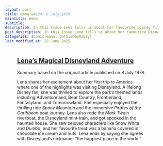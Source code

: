 ```yaml
---
layout: post
title: emma &#124; 8 July 1978
maintitle: emma
subtitle:
description: In this Issue Lena tells us about her favourite Disney films and about her visit to Disneyland USA back in 1974.
post_description: In this Issue Lena tells us about her favourite Disney films and about her visit to Disneyland USA back in 1974.
categories: [Comic-emma, OnThisDay8July]
last_modified_at: 28 June 2025
---
```


<figure class="fig3">
<div class="CardLayout">
<div class="CardItem"><h2 id="infobox1" class="infobox"><a href="#infobox1">Lena’s Magical Disneyland Adventure</a></h2>
<div class="CardItem split">
<p>Summary based on the original article published on 8 July 1978.</p>
<p>Lena shares her excitement about her first trip to America, where one of the highlights was visiting Disneyland. A lifelong Disney fan, she was thrilled to explore the park’s themed lands including Adventureland, Bear Country, Frontierland, Fantasyland, and Tomorrowland. She especially enjoyed the thrilling ride <em>Space Mountain</em> and the immersive <em>Pirates of the Caribbean</em> boat journey. Lena also rode the <em>Mark Twain</em> riverboat, the Disneyland mini-train, and got spooked in the haunted house. She saw beloved characters like Snow White and Dumbo, and her favourite treat was a banana covered in chocolate ice cream and nuts. Lena ends by saying she agrees with Disneyland’s nickname: “the happiest place in the world.”</p>
</div></div></div>
</figure>

